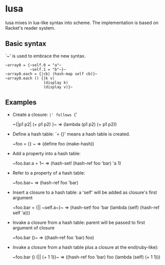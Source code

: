# lusa

lusa mixes in lua-like syntax into scheme. The implementation is based on Racket's reader system.

## Basic syntax

`~' is used to embrace the new syntax.

	~array0 = {~self.0 = "a"~
        	   ~self.1 = "b"~}~
	~array0.each = {|cb| (hash-map self cb)}~
	~array0.each () {|k v|
        	         (display k)
                	 (display v)}~


## Examples

* Create a closure: `|' follows `{'

	~{|p1 p2| (+ p1 p2) }~  => (lambda (p1 p2) (+ p1 p2))

* Define a hash table: `= {}' means a hash table is created.

	~foo = {} ~ => (define foo (make-hash))

* Add a property into a hash table:

	~foo.bar.a = 1~  => (hash-set! (hash-ref foo 'bar) 'a 1)

* Refer to a property of a hash table:

	~foo.bar~ => (hash-ref foo 'bar)

* Insert a closure to a hash table: a 'self' will be added as closure's first argument

	~foo.bar = {|| ~self.a~}~ => (hash-set! foo 'bar (lambda (self) (hash-ref self 'a)))

* Invake a closure from a hash table: parent will be passed to first argument of closure

	~foo.bar ()~ => ((hash-ref foo 'bar) foo)

* Invake a closure from a hash table plus a closure at the end(ruby-like):

	~foo.bar () {|| (+ 1 1)}~ => ((hash-ref foo 'bar) foo (lambda (self) (+ 1 1)))



